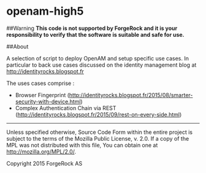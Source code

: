 # openam-high5

##Warning
**This code is not supported by ForgeRock and it is your responsibility to verify that the software is suitable and safe for use.**

##About

A selection of script to deploy OpenAM and setup specific use cases. In particular to back use cases discussed on the identity management blog at http://identityrocks.blogspot.fr

The uses cases comprise :
- Browser Fingerprint (http://identityrocks.blogspot.fr/2015/08/smarter-security-with-device.html)
- Complex Authentication Chain via REST (http://identityrocks.blogspot.fr/2015/09/rest-on-every-side.html)

* * *
Unless specified otherwise, Source Code Form within the entire project
is subject to the terms of the Mozilla Public License, v. 2.0.
If a copy of the MPL was not distributed with this file,
You can obtain one at http://mozilla.org/MPL/2.0/.

Copyright 2015 ForgeRock AS
